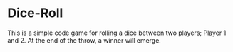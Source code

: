 # Dice-Roll
This is a simple code game for rolling a dice between two players; Player 1 and 2. At the end of the throw, a winner will emerge. 
